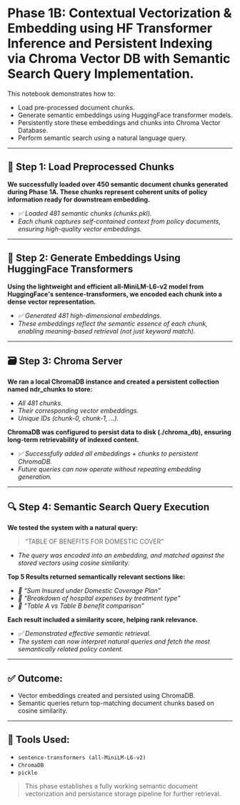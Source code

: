 # Phase 1B: Contextual Vectorization & Embedding using HF Transformer Inference and Persistent Indexing via Chroma Vector DB with Semantic Search Query Implementation.

This notebook demonstrates how to:

- Load pre-processed document chunks.
- Generate semantic embeddings using HuggingFace transformer models.
- Persistently store these embeddings and chunks into Chroma Vector Database.
- Perform semantic search using a natural language query.

---

## 📂 Step 1: Load Preprocessed Chunks

**We successfully loaded over 450 semantic document chunks generated during Phase 1A. These chunks represent coherent units of policy information ready for downstream embedding.**
- *✅ Loaded 481 semantic chunks (chunks.pkl).*
- *Each chunk captures self-contained context from policy documents, ensuring high-quality vector embeddings.*

---

## 🧠 Step 2: Generate Embeddings Using HuggingFace Transformers

**Using the lightweight and efficient all-MiniLM-L6-v2 model from HuggingFace's sentence-transformers, we encoded each chunk into a dense vector representation.**
- *✅ Generated 481 high-dimensional embeddings.*
- *These embeddings reflect the semantic essence of each chunk, enabling meaning-based retrieval (not just keyword match).*



---

## 🗃️ Step 3: Chroma Server

**We ran a local ChromaDB instance and created a persistent collection named ndr_chunks to store:**
- *All 481 chunks.*
- *Their corresponding vector embeddings.*
- *Unique IDs (chunk-0, chunk-1, ...).*

**ChromaDB was configured to persist data to disk (./chroma_db), ensuring long-term retrievability of indexed content.**
- *✅ Successfully added all embeddings + chunks to persistent ChromaDB.*
- *Future queries can now operate without repeating embedding generation.*


---

## 🔍 Step 4: Semantic Search Query Execution

**We tested the system with a natural query:**

> “TABLE OF BENEFITS FOR DOMESTIC COVER”
- *The query was encoded into an embedding, and matched against the stored vectors using cosine similarity.*

**Top 5 Results returned semantically relevant sections like:**

- *📄 “Sum Insured under Domestic Coverage Plan”*
- *📄 “Breakdown of hospital expenses by treatment type”*
- *📄 “Table A vs Table B benefit comparison”*

**Each result included a similarity score, helping rank relevance.**
- *✅ Demonstrated effective semantic retrieval.*
- *The system can now interpret natural queries and fetch the most semantically related policy content.*


---

## ✅ Outcome:

- Vector embeddings created and persisted using ChromaDB.
- Semantic queries return top-matching document chunks based on cosine similarity.

---

## 🧠 Tools Used:

- `sentence-transformers (all-MiniLM-L6-v2)`
- `ChromaDB`
- `pickle`

> This phase establishes a fully working semantic document vectorization and persistance storage pipeline for further retrieval.
